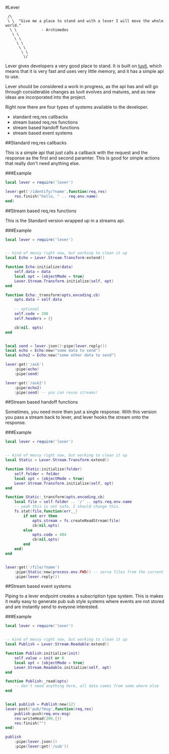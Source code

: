 #Lever

```
 /\
 \ \  "Give me a place to stand and with a lever I will move the whole world."
  \ \           - Archimedes
   \ \
    \ \
     \ \
      \ \
       \ \
        \/
```


Lever gives developers a very good place to stand. It is built on [luvit](https://luvit.io), which means that it is very fast and uses very little memory, and it has a simple api to use.

Lever should be considered a work in progress, as the api has and will go through considerable changes as luvit evolves and matures, and as new ideas are incorporated into the project.


Right now there are four types of systems available to the developer.
- standard req,res callbacks
- stream based req,res functions
- stream based handoff functions
- stream based event systems

##Standard req,res callbacks

This is a simple api that just calls a callback with the request and the response as the first and second paramter. This is good for simple actions that really don't need anything else.

###Example

```lua
local lever = require('lever')

lever:get('/identify/?name',function(req,res)
	res.finish("hello, " .. req.env.name)
end)

```

##Stream based req,res functions

This is the Standard version wrapped up in a streams api.

###Example

```lua
local lever = require('lever')


-- kind of messy right now, but working to clean it up
local Echo = Lever.Stream.Transform:extend()

function Echo:initialize(data)
    self.data = data
    local opt = {objectMode = true}
    Lever.Stream.Transform.initialize(self, opt)
end

function Echo:_transform(opts,encoding,cb)
    opts.data = self.data
    
    -- optional
    self.code = 200
    self.headers = {}

    cb(nil, opts)
end


local send = lever.json():pipe(lever.reply())
local echo = Echo:new("some data to send")
local echo2 = Echo:new("some other data to send")

lever:get('/ask')
	:pipe(echo)
	:pipe(send)

lever:get('/ask2')
	:pipe(echo2)
	:pipe(send) -- you can reuse streams!

```

##Stream based handoff functions

Sometimes, you need more then just a single response. With this version you pass a stream back to lever, and lever hooks the stream onto the response.

###Example

```lua
local lever = require('lever')


-- kind of messy right now, but working to clean it up
local Static = Lever.Stream.Transform:extend()

function Static:initialize(folder)
    self.folder = folder
    local opt = {objectMode = true}
    Lever.Stream.Transform.initialize(self, opt)
end

function Static:_transform(opts,encoding,cb)
    local file = self.folder .. '/' .. opts.req.env.name
    -- yeah this is not safe, I should change this.
    fs.stat(file,function(err,_)
        if not err then
            opts.stream = fs.createReadStream(file)
            cb(nil,opts)
        else
            opts.code = 404
            cb(nil,opts)
        end
    end)
end


lever:get('/file/?name')
    :pipe(Static:new(process.env.PWD)) -- serve files from the current directory
    :pipe(lever.reply())
```

##Stream based event systems

Piping to a lever endpoint creates a subscription type system. This is makes it really easy to generate pub sub style systems where events are not stored and are instantly send to eveyone interested.

###Example

```lua
local lever = require('lever')


-- kind of messy right now, but working to clean it up
local Publish = Lever.Stream.Readable:extend()

function Publish:initialize(init)
    self.value = init or 0
    local opt = {objectMode = true}
    Lever.Stream.Readable.initialize(self, opt)
end

function Publish:_read(opts)
	-- don't need anything here, all data comes from some where else
end


local publish = Publish:new(12)
lever:post('pub/?msg',function(req,res)
	publish:push(req.env.msg)
	res:writeHead(200,{})
    res:finish("")
end)

publish
    :pipe(lever.json())
    :pipe(lever:get('/sub'))
```